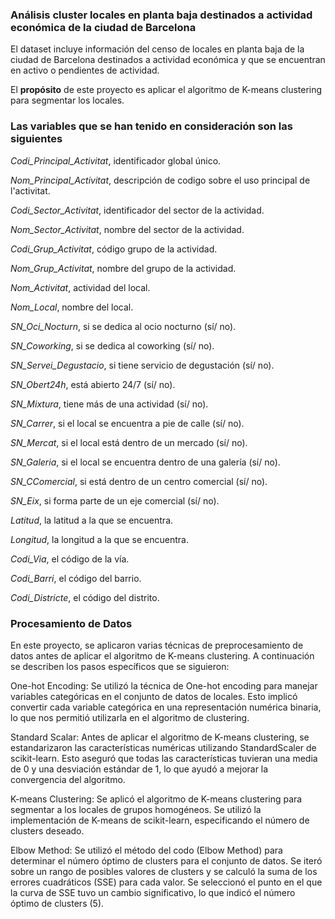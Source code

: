 ### Análisis cluster locales en planta baja destinados a actividad económica de la ciudad de Barcelona

El dataset incluye información del censo de locales en planta baja de la ciudad de Barcelona destinados a actividad económica y que se encuentran en activo o
pendientes de actividad. 

El **propósito** de este proyecto es aplicar el algoritmo de K-means clustering para segmentar los locales. 

### Las variables que se han tenido en consideración son las siguientes

*Codi_Principal_Activitat*, identificador global único.

*Nom_Principal_Activitat*, descripción de codigo sobre el uso principal de l'activitat.

*Codi_Sector_Activitat*, identificador del sector de la actividad.

*Nom_Sector_Activitat*, nombre del sector de la actividad. 

*Codi_Grup_Activitat*, código grupo de la actividad. 

*Nom_Grup_Activitat*, nombre del grupo de la actividad. 

*Nom_Activitat*, actividad del local. 

*Nom_Local*, nombre del local. 

*SN_Oci_Nocturn*, si se dedica al ocio nocturno (sí/ no). 

*SN_Coworking*, si se dedica al coworking (sí/ no). 

*SN_Servei_Degustacio*, si tiene servicio de degustación (sí/ no). 

*SN_Obert24h*, está abierto 24/7 (sí/ no). 

*SN_Mixtura*, tiene más de una actividad (sí/ no). 

*SN_Carrer*, si el local se encuentra a pie de calle (sí/ no). 

*SN_Mercat*, si el local está dentro de un mercado (sí/ no). 

*SN_Galeria*, si el local se encuentra dentro de una galería (sí/ no). 

*SN_CComercial*, si está dentro de un centro comercial (sí/ no). 

*SN_Eix*, si forma parte de un eje comercial (sí/ no). 

*Latitud*, la latitud a la que se encuentra. 

*Longitud*, la longitud a la que se encuentra. 

*Codi_Via*, el código de la vía.  

*Codi_Barri*, el código del barrio.

*Codi_Districte*, el código del distrito. 


### Procesamiento de Datos

En este proyecto, se aplicaron varias técnicas de preprocesamiento de datos antes de aplicar el algoritmo de K-means clustering. A continuación se describen los pasos específicos que se siguieron:

One-hot Encoding:
Se utilizó la técnica de One-hot encoding para manejar variables categóricas en el conjunto de datos de locales. Esto implicó convertir cada variable categórica en una representación numérica binaria, lo que nos permitió utilizarla en el algoritmo de clustering.

Standard Scalar:
Antes de aplicar el algoritmo de K-means clustering, se estandarizaron las características numéricas utilizando StandardScaler de scikit-learn. Esto aseguró que todas las características tuvieran una media de 0 y una desviación estándar de 1, lo que ayudó a mejorar la convergencia del algoritmo.

K-means Clustering:
Se aplicó el algoritmo de K-means clustering para segmentar a los locales de grupos homogéneos. Se utilizó la implementación de K-means de scikit-learn, especificando el número de clusters deseado.

Elbow Method:
Se utilizó el método del codo (Elbow Method) para determinar el número óptimo de clusters para el conjunto de datos. Se iteró sobre un rango de posibles valores de clusters y se calculó la suma de los errores cuadráticos (SSE) para cada valor. Se seleccionó el punto en el que la curva de SSE tuvo un cambio significativo, lo que indicó el número óptimo de clusters (5).



